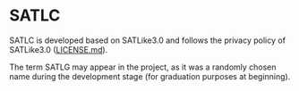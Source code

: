 # SATLC


SATLC is developed based on SATLike3.0 and follows the privacy policy of SATLike3.0 ([LICENSE.md](https://github.com/whyte-yhy/SATLC/blob/main/LICENSE.md)).

The term SATLG may appear in the project, as it was a randomly chosen name during the development stage (for graduation purposes at beginning).
